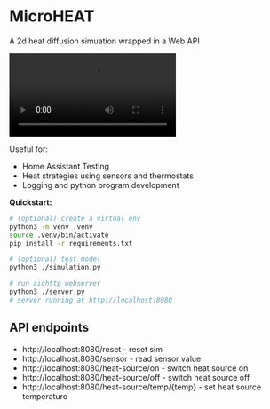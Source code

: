 # MicroHEAT

A 2d heat diffusion simuation wrapped in a Web API

![img/heat_diffusion.mp4](img/heat_diffusion.mp4)

Useful for:

- Home Assistant Testing
- Heat strategies using sensors and thermostats
- Logging and python program development

**Quickstart:**

```sh
# (optional) create a virtual env
python3 -m venv .venv
source .venv/bin/activate
pip install -r requirements.txt

# (optional) test model
python3 ./simulation.py

# run aiohttp webserver
python3 ./server.py
# server running at http://localhost:8080
```

## API endpoints

- http://localhost:8080/reset - reset sim
- http://localhost:8080/sensor - read sensor value
- http://localhost:8080/heat-source/on - switch heat source on
- http://localhost:8080/heat-source/off - switch heat source off
- http://localhost:8080/heat-source/temp/{temp} - set heat source temperature
